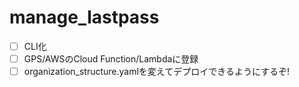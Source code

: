 # manage_lastpass
* [ ] CLI化
* [ ] GPS/AWSのCloud Function/Lambdaに登録
* [ ] organization_structure.yamlを変えてデプロイできるようにするぞ!

